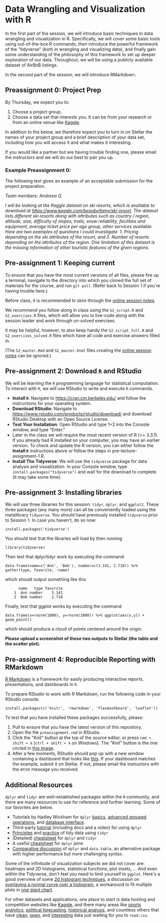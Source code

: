 # Data Wrangling and Visualization with R

In the first part of the session, we will introduce basic techniques in data wrangling and visualization in R.  Specifically, we will cover some basic tools using out-of-the-box R commands, then introduce the powerful framework of the "tidyverse" (both in wrangling and visualizing data), and finally gain some understanding of the philosophy of this framework to set up deeper exploration of our data.  Throughout, we will be using a publicly available dataset of AirBnB listings. 

In the second part of the session, we will introduce RMarkdown.

## Preassignment 0: Project Prep

By Thursday, we expect you to: 

1. Choose a project group. 
2. Choose a data set that interests you. It can be from your research or from an online venue like [Kaggle](http://www.kaggle.com). 

In addition to the below, we therefore expect you to turn in on Stellar the names of your project group and a brief description of your data set, including how you will access it and what makes it interesting. 

If you would like a partner but are having trouble finding one, please email the instructors and we will do our best to pair you up. 

### Example Preassignment 0: 

The following text gives an example of an acceptable submission for the project preparation. 

*Team members: Andreea G.*

*I will be looking at the Kaggle dataset on ski resorts, which is available to download at https://www.kaggle.com/beaubellamy/ski-resort. The dataset lists different ski resorts along with attributes such as country / region, altitude, size, difficulty of slopes, trails, snow reliability, facilities and equipment, average ticket price per age group, other services available. Here are two examples of questions I could investigate: 1. Pricing depending on the ski attributes of the resort, and 2. Number of resorts depending on the attributes of the region. One limitation of this dataset is the missing information of other touristic features of the given regions.*


## Pre-assignment 1: Keeping current

To ensure that you have the most current versions of all files, please fire up a terminal, navigate to the directory into which you cloned the full set of materials for the course, and run `git pull`.  (Refer back to Session 1 if you're having trouble here.)

Before class, it is recommended to skim through the [online session notes](https://philchodrow.github.io/cos_2017/2_wrangling_and_viz/S2_master.html).

We recommend you follow along in class using the `S2_script.R` and `S2_exercises.R` files, which will allow you to live-code along with the session leader and work through un-solved exercises.  

It may be helpful, however, to also keep handy the `S2_script_full.R` and `S2_exercises_solved.R` files which have all code and exercise answers filled in.

(The `S2_master.Rmd` and `S2_master.html` files creating the [online session notes](https://philchodrow.github.io/cos_2017/2_wrangling_and_viz/S2_master.html) can be ignored.)

## Pre-assignment 2: Download `R` and RStudio

We will be learning the `R` programming language for statistical computation. To interact with `R`, we will use RStudio to write and execute `R` commands. 

* **Install `R`**: Navigate to https://cran.cnr.berkeley.edu/ and follow the instructions for your operating system. 
* **Download RStudio**: Navigate to https://www.rstudio.com/products/rstudio/download/ and download RStudio Desktop with an Open Source License. 
* **Test Your Installation**: Open RStudio and type 1+2 into the Console window, and type "Enter."
* Later in the class we will require the most recent version of R (>= 3.3.1). If you already had R installed on your computer, you may have an earlier version. To check and update the R version, you can either follow the **Install `R`** instructions above or follow the steps in pre-lecture-assignment-1.R.
* **Install The Tidyverse**: We will use the `tidyverse` package for data analysis and visualization. In your Console window, type `install.packages("tidyverse")` and wait for the download to complete (it may take some time). 

## Pre-assignment 3: Installing libraries

We will use three libraries for this session: `tidyr`, `dplyr`, and `ggplot2`. These three packages (any many more) can all be conveniently loaded using the metalibrary `tidyverse`. You should have previously installed `tidyverse` prior to Session 1. In case you haven't, do so now: 

```
install.packages('tidyverse')
```

You should test that the libraries will load by then running
```
library(tidyverse)
```

Then test that dplyr/tidyr work by executing the command:
```
data.frame(name=c('Ann', 'Bob'), number=c(3.141, 2.718)) %>% gather(type, favorite, -name)
```
which should output something like this
```
      name   type favorite
    1  Ann number    3.141
    2  Bob number    2.718
```

Finally, test that ggplot works by executing the command
```
data.frame(x=rnorm(1000), y=rnorm(1000)) %>% ggplot(aes(x,y)) + geom_point()
```
which should produce a cloud of points centered around the origin.

**Please upload a screenshot of these two outputs to Stellar (the table and the scatter plot).**

## Pre-assignment 4: Reproducible Reporting with RMarkdown

[R Markdown](https://rmarkdown.rstudio.com/) is a framework for easily producing interactive reports, presentations, and dashboards in `R`. 

To prepare RStudio to work with R Markdown, run the following code in your RStudio console. 

```{r}
install.packages(c('knitr', 'rmarkdown', 'flexdashboard', 'leaflet'))
```

To test that you have installed these packages successfully, please: 

1. Pull to ensure that you have the latest version of this repository. 
2. Open the file `preassignment.rmd` in RStudio. 
3. Click the "Knit" button at the top of the source editor, or press `cmd + shift + k` (`ctrl + shift + k` on Windows). The "Knit" button is the one circled in [this image](http://cinf401.artifice.cc/images/workflow-25.png).
4. After a few moments, RStudio should pop up with a new window containing a dashboard that looks like [this](https://philchodrow.github.io/mban_orientation/data_science_intro/preassignment/preassignment1.html). If your dashboard matches the example, submit it on Stellar. If not, please email the instructors with the error message you received. 

## Additional Resources

`dplyr` and `tidyr` are well-established packages within the `R` community, and there are many resources to use for reference and further learning. Some of our favorites are below. 

- Tutorials by Hadley Wickham for `dplyr` [basics](https://cran.rstudio.com/web/packages/dplyr/vignettes/introduction.html), [advanced grouped operations](https://cran.r-project.org/web/packages/dplyr/vignettes/window-functions.html), and [database interface](https://cran.r-project.org/web/packages/dplyr/vignettes/databases.html).
- Third-party [tutorial](http://www.dataschool.io/dplyr-tutorial-for-faster-data-manipulation-in-r/) (including docs and a video) for using `dplyr`
- [Principles](http://vita.had.co.nz/papers/tidy-data.pdf) and [practice](https://cran.r-project.org/web/packages/tidyr/vignettes/tidy-data.html) of tidy data using `tidyr`
- (Detailed) [cheatsheet](https://www.rstudio.com/wp-content/uploads/2015/02/data-wrangling-cheatsheet.pdf?version=0.99.687&mode=desktop) for `dplyr` and `tidyr` 
- A useful [cheatsheet](https://stat545-ubc.github.io/bit001_dplyr-cheatsheet.html) for `dplyr` joins
- [Comparative discussion](http://stackoverflow.com/questions/21435339/data-table-vs-dplyr-can-one-do-something-well-the-other-cant-or-does-poorly) of `dplyr` and `data.table`, an alternative package with higher performance but more challenging syntax.  

Some of the infinitude of visualization subjects we did not cover are: heatmaps and 2D histograms, statistical functions, plot insets, ...  And even within the Tidyverse, don't feel you need to limit yourself to `ggplot`.  Here's a good overview of some [2d histogram techniques](http://www.everydayanalytics.ca/2014/09/5-ways-to-do-2d-histograms-in-r.html), a discussion on [overlaying a normal curve over a histogram](http://stackoverflow.com/questions/5688082/ggplot2-overlay-histogram-with-density-curve), a workaround to fit multiple plots in [one giant chart](http://www.cookbook-r.com/Graphs/Multiple_graphs_on_one_page_(ggplot2)/). 

For other datasets and applications, one place to start is data hosting and competition websites like [Kaggle](http://www.kaggle.com), and there many areas like [sports analytics](http://www.footballoutsiders.com), [political forecasting](http://www.electoral-vote.com/evp2016/Info/data.html), [historical analysis](https://t.co/3WCaDxGnJR), and countless others that have [clean](http://http://www.pro-football-reference.com/), [open](http://www.kdnuggets.com/datasets/index.html), and [interesting](https://www.kaggle.com/kaggle/hillary-clinton-emails) data just waiting for you to `read.csv`. 



